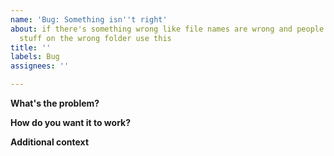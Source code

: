 ```yaml
---
name: 'Bug: Something isn''t right'
about: if there's something wrong like file names are wrong and people dumped their
  stuff on the wrong folder use this
title: ''
labels: Bug
assignees: ''

---
```


**What's the problem?**
<!--Please explain the problem. -->

**How do you want it to work?**
<!--Please explain what you want it to do. -->

**Additional context**
<!--Add screenshots or something, this is optional-->
